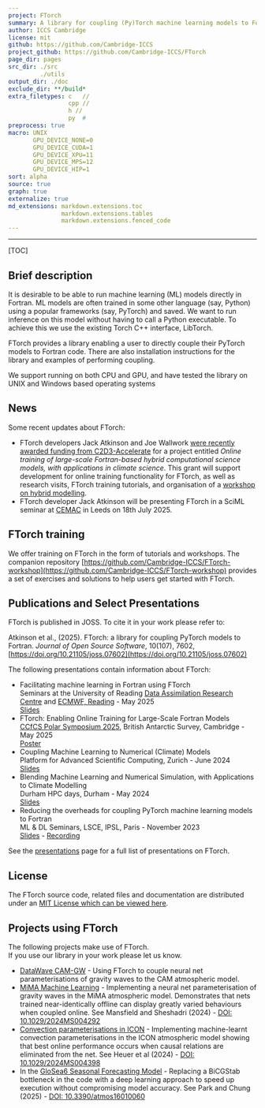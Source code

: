 ```yaml
---
project: FTorch
summary: A library for coupling (Py)Torch machine learning models to Fortran
author: ICCS Cambridge
license: mit
github: https://github.com/Cambridge-ICCS
project_github: https://github.com/Cambridge-ICCS/FTorch
page_dir: pages
src_dir: ./src
         ./utils
output_dir: ./doc
exclude_dir: **/build*
extra_filetypes: c   //
                 cpp //
                 h //
                 py  #
preprocess: true
macro: UNIX
       GPU_DEVICE_NONE=0
       GPU_DEVICE_CUDA=1
       GPU_DEVICE_XPU=11
       GPU_DEVICE_MPS=12
       GPU_DEVICE_HIP=1
sort: alpha
source: true
graph: true
externalize: true
md_extensions: markdown.extensions.toc
               markdown.extensions.tables
               markdown.extensions.fenced_code
---
```


--------------------

[TOC]

Brief description
-----------------

It is desirable to be able to run machine learning (ML) models directly in Fortran.
ML models are often trained in some other language (say, Python) using a popular frameworks (say, PyTorch) and saved.
We want to run inference on this model without having to call a Python executable.
To achieve this we use the existing Torch C++ interface, LibTorch.

FTorch provides a library enabling a user to directly couple their PyTorch models to Fortran code.
There are also installation instructions for the library and examples of performing coupling.

We support running on both CPU and GPU, and have tested the library on UNIX and Windows based operating systems


News
----

Some recent updates about FTorch:

* FTorch developers Jack Atkinson and Joe Wallwork
  [were recently awarded funding from C2D3-Accelerate](https://science.ai.cam.ac.uk/news/2024-12-09-exploring-novel-applications-of-ai-for-research-and-innovation-%E2%80%93-announcing-our-2024-funded-projects.html)
  for a project entitled *Online training of large-scale Fortran-based hybrid
  computational science models, with applications in climate science*. This
  grant will support development for online training functionality for FTorch,
  as well as research visits, FTorch training tutorials, and organisation of a
  [workshop on hybrid modelling](https://cambridge-iccs.github.io/ml-coupling-workshop).
* FTorch developer Jack Atkinson will be presenting FTorch in a SciML seminar at
  [CEMAC](https://www.cemac.leeds.ac.uk/) in Leeds on 18th July 2025.

FTorch training
---------------

We offer training on FTorch in the form of tutorials and workshops. The
companion repository
[https://github.com/Cambridge-ICCS/FTorch-workshop](https://github.com/Cambridge-ICCS/FTorch-workshop)
provides a set of exercises and solutions to help users get started with FTorch.
<!--Details of upcoming in-person training events are as follows:-->

Publications and Select Presentations
-------------------------------------

FTorch is published in JOSS. To cite it in your work please refer to:

Atkinson et al., (2025). FTorch: a library for coupling PyTorch models to Fortran.
_Journal of Open Source Software_, 10(107), 7602, [https://doi.org/10.21105/joss.07602](https://doi.org/10.21105/joss.07602)

The following presentations contain information about FTorch:

* Facilitating machine learning in Fortran using FTorch<br>
  Seminars at the University of Reading
  [Data Assimilation Research Centre](https://research.reading.ac.uk/met-darc/news-and-events/darc-seminar-series/)
  and [ECMWF, Reading](https://www.ecmwf.int/en/about/location/ecmwf-reading) -
  May 2025<br>
  [Slides](https://hackmd.io/@jwallwork/darc-seminar-2025?type=slide)
* FTorch: Enabling Online Training for Large-Scale Fortran Models<br>
  [CCfCS Polar Symposium 2025](https://polarnetwork.org/events/ccfcs-polar-symposium-2025/),
  British Antarctic Survey, Cambridge - May 2025<br>
  [Poster](https://niccolozanotti.com/CCfCS-PolarSymposium25/poster.pdf)<br>
* Coupling Machine Learning to Numerical (Climate) Models<br>
  Platform for Advanced Scientific Computing, Zurich - June 2024<br>
  [Slides](https://jackatkinson.net/slides/PASC24)
* Blending Machine Learning and Numerical Simulation, with Applications to Climate Modelling<br>
  Durham HPC days, Durham - May 2024<br>
  [Slides](https://jackatkinson.net/slides/HPC_Durham_2024)
* Reducing the overheads for coupling PyTorch machine learning models to Fortran<br>
  ML & DL Seminars, LSCE, IPSL, Paris - November 2023<br>
  [Slides](https://jackatkinson.net/slides/IPSL_FTorch) - [Recording](https://www.youtube.com/watch?v=-NJGuV6Rz6U)

See the [presentations](pages/presentations.html) page for a full list of
presentations on FTorch.

License
-------

The FTorch source code, related files and documentation are
distributed under an [MIT License which can be viewed here](page/LICENSE.html).


Projects using FTorch
---------------------

The following projects make use of FTorch.  
If you use our library in your work please let us know.

* [DataWave CAM-GW](https://github.com/DataWaveProject/CAM/) -
  Using FTorch to couple neural net parameterisations of gravity waves to the CAM
  atmospheric model.
* [MiMA Machine Learning](https://github.com/DataWaveProject/MiMA-machine-learning) -
  Implementing a neural net parameterisation of gravity waves in the MiMA atmospheric model.
  Demonstrates that nets trained near-identically offline can display greatly varied behaviours when coupled online.
  See Mansfield and Sheshadri (2024) - [DOI: 10.1029/2024MS004292](https://doi.org/10.1029/2024MS004292)
* [Convection parameterisations in ICON](https://github.com/EyringMLClimateGroup/heuer23_ml_convection_parameterization) -
  Implementing machine-learnt convection parameterisations in the ICON atmospheric model
  showing that best online performance occurs when causal relations are eliminated from the net.
  See Heuer et al (2024) - [DOI: 10.1029/2024MS004398](https://doi.org/10.1029/2024MS004398)
* In the [GloSea6 Seasonal Forecasting Model](https://www.metoffice.gov.uk/research/climate/seasonal-to-decadal/gpc-outlooks/user-guide/global-seasonal-forecasting-system-glosea6) -
  Replacing a BiCGStab bottleneck in the code with a deep learning approach to speed up execution without compromising model accuracy.
  See Park and Chung (2025) - [DOI: 10.3390/atmos16010060](https://doi.org/10.3390/atmos16010060)
